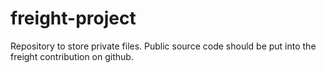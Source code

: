 # freight-project

Repository to store private files. Public source code should be put into the freight contribution on github.
